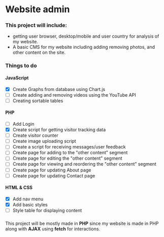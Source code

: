 # Website admin

### This project will include:

- getting user browser, desktop/mobile and user country for analysis of my website.
- A basic CMS for my website including adding removing photos, and other content on the site.

### Things to do

#### JavaScript

- [x] Create Graphs from database using Chart.js
- [ ] Create adding and removing videos using the YouTube API
- [ ] Creating sortable tables

#### PHP

- [ ] Add Login
- [x] Create script for getting visitor tracking data
- [ ] Create visitor counter
- [ ] Create image uploading script
- [ ] Create a script for receiving messages/user feedback
- [ ] Create page for adding to the "other content" segment
- [ ] Create page for editing the "other content" segment
- [ ] Create page for viewing and reordering the "other content" segment
- [ ] Create page for updating About page
- [ ] Create page for updating Contact page

#### HTML & CSS

- [x] Add nav menu
- [x] Add basic styles
- [ ] Style table for displaying content

###

This project will be mostly made in **PHP** since my website is made in PHP along with **AJAX** using **fetch** for interactions.
